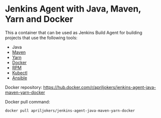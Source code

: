 # Jenkins Agent with Java, Maven, Yarn and Docker
This a container that can be used as Jenkins Build Agent for building projects that use the following tools:
* Java
* [Maven](https://maven.apache.org/)
* [Yarn](https://yarnpkg.com/)
* [Docker](https://www.docker.com/)
* [RPM](https://nl.wikipedia.org/wiki/RPM_Package_Manager)
* [Kubectl](https://kubernetes.io/docs/reference/kubectl/overview/)
* [Ansible](https://github.com/ansible/ansible)

Docker repository: https://hub.docker.com/r/apriljokers/jenkins-agent-java-maven-yarn-docker

Docker pull command:
```bash
docker pull apriljokers/jenkins-agent-java-maven-yarn-docker
```
